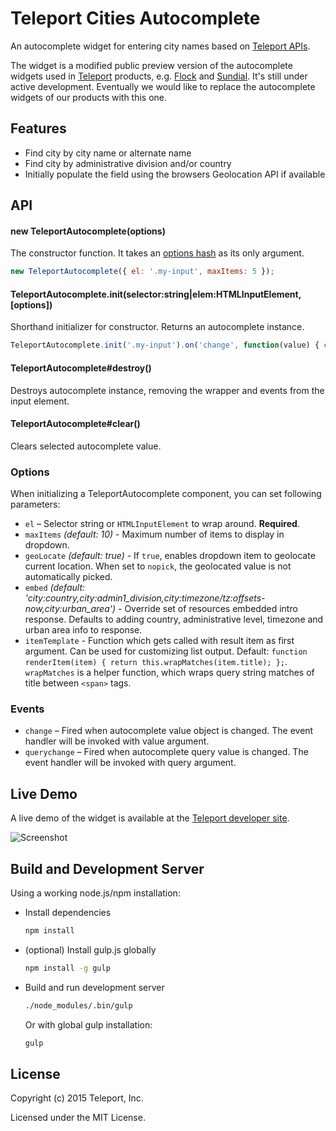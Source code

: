 # Teleport Cities Autocomplete

An autocomplete widget for entering city names based on [Teleport APIs](https://developers.teleport.org/api/).

The widget is a modified public preview version of the autocomplete widgets used in [Teleport](https://teleport.org) products, e.g. [Flock](https://flock.teleport.org/) and [Sundial](https://sundial.teleport.org/). It's still under active development. Eventually we would like to replace the autocomplete widgets of our products with this one.

## Features

- Find city by city name or alternate name
- Find city by administrative division and/or country
- Initially populate the field using the browsers Geolocation API if available

## API

#### new TeleportAutocomplete(options)

The constructor function. It takes an [options hash](#options) as its only
argument.

```javascript
new TeleportAutocomplete({ el: '.my-input', maxItems: 5 });
```


#### TeleportAutocomplete.init(selector:string|elem:HTMLInputElement, [options])

Shorthand initializer for constructor. Returns an autocomplete instance.

```javascript
TeleportAutocomplete.init('.my-input').on('change', function(value) { console.log(value); });
```

#### TeleportAutocomplete#destroy()

Destroys autocomplete instance, removing the wrapper and events from the input element.


#### TeleportAutocomplete#clear()

Clears selected autocomplete value.


### Options

When initializing a TeleportAutocomplete component, you can set following parameters:

* `el` – Selector string or `HTMLInputElement` to wrap around. **Required**.
* `maxItems` *(default: 10)* - Maximum number of items to display in dropdown.
* `geoLocate` *(default: true)* - If `true`, enables dropdown item to geolocate current location. When set to  `nopick`, the geolocated value is not automatically picked.
* `embed` *(default: 'city:country,city:admin1_division,city:timezone/tz:offsets-now,city:urban_area')* - Override set of resources embedded intro response. Defaults to adding country, administrative level, timezone and urban area info to response.
* `itemTemplate` - Function which gets called with result item as first argument. Can be used for customizing list output. Default: `function renderItem(item) { return this.wrapMatches(item.title); };`.
`wrapMatches` is a helper function, which wraps query string matches of title between `<span>` tags.

### Events
* `change` – Fired when autocomplete value object is changed. The event handler will be invoked
with value argument.
* `querychange` – Fired when autocomplete query value is changed. The event handler will be invoked
with query argument.


## Live Demo

A live demo of the widget is available at the [Teleport developer site](https://developers.teleport.org/api/autocomplete_widget/).

![Screenshot](https://developers.teleport.org/assets/autocomplete/screenshot.png)

## Build and Development Server

Using a working node.js/npm installation:

* Install dependencies
  ```sh
  npm install
  ```

* (optional) Install gulp.js globally
  ```sh
  npm install -g gulp
  ```

* Build and run development server

  ```sh
  ./node_modules/.bin/gulp
  ```

  Or with global gulp installation:

  ```sh
  gulp
  ```

## License

Copyright (c) 2015 Teleport, Inc.

Licensed under the MIT License.
